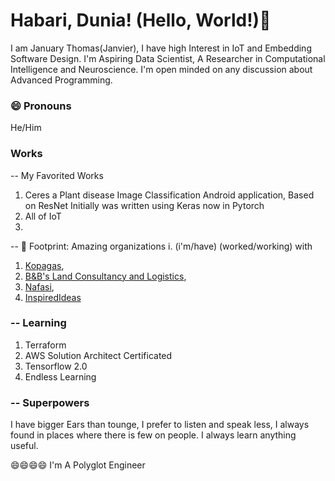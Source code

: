 # Habari, Dunia! (Hello, World!)👋

I am January Thomas(Janvier), I have high Interest in IoT and Embedding Software Design. I'm Aspiring Data Scientist, A Researcher in Computational Intelligence and Neuroscience.
I'm open minded on any discussion about Advanced Programming.


### 😄 Pronouns
He/Him
### Works
-- My Favorited Works
   1. Ceres a Plant disease Image Classification Android application, Based on ResNet Initially was written using Keras now in Pytorch
   2. All of IoT
   3. 
-- 👣 Footprint: Amazing organizations i. (i'm/have) (worked/working) with 
   1. [Kopagas](http://kopagas.com/), 
   2. [B&B's Land Consultancy and Logistics](), 
   3. [Nafasi](https://github.com/Nafasi-Technology), 
   4. [InspiredIdeas](http://inspiredideas.io/)
### -- Learning
   1. Terraform
   2. AWS Solution Architect Certificated
   3. Tensorflow 2.0
   4. Endless Learning
  
### -- Superpowers
I have bigger Ears than tounge, I prefer to listen and speak less, I always found in places where there is few on people.
I always learn anything useful.

😄😄😄😄 I'm A Polyglot Engineer

